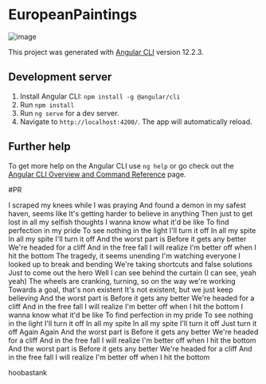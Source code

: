 # EuropeanPaintings

![image](https://user-images.githubusercontent.com/52451294/131232589-06f209d5-ce33-48ff-aa3a-6e74fa0de637.png)

This project was generated with [Angular CLI](https://github.com/angular/angular-cli) version 12.2.3.

## Development server

1) Install Angular CLI: `npm install -g @angular/cli`
2) Run `npm install`
3) Run `ng serve` for a dev server. 
4) Navigate to `http://localhost:4200/`. The app will automatically reload.


## Further help

To get more help on the Angular CLI use `ng help` or go check out the [Angular CLI Overview and Command Reference](https://angular.io/cli) page.

#PR

I scraped my knees while I was praying
And found a demon in my safest haven, seems like
It's getting harder to believe in anything
Then just to get lost in all my selfish thoughts
I wanna know what it'd be like
To find perfection in my pride
To see nothing in the light
I'll turn it off
In all my spite
In all my spite
I'll turn it off
And the worst part is
Before it gets any better
We're headed for a cliff
And in the free fall I will realize
I'm better off when I hit the bottom
The tragedy, it seems unending
I'm watching everyone I looked up to break and bending
We're taking shortcuts and false solutions
Just to come out the hero
Well I can see behind the curtain (I can see, yeah yeah)
The wheels are cranking, turning, so on the way we're working
Towards a goal, that's non existent
It's not existent, but we just keep believing
And the worst part is
Before it gets any better
We're headed for a cliff
And in the free fall I will realize
I'm better off when I hit the bottom
I wanna know what it'd be like
To find perfection in my pride
To see nothing in the light
I'll turn it off
In all my spite
In all my spite
I'll turn it off
Just turn it off
Again
Again
And the worst part is
Before it gets any better
We're headed for a cliff
And in the free fall I will realize
I'm better off when I hit the bottom
And the worst part is
Before it gets any better
We're headed for a cliff
And in the free fall I will realize
I'm better off when I hit the bottom

hoobastank
